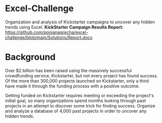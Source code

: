 # Excel-Challenge
Organization and analysis of Kickstarter campaigns to uncover any hidden trends using Excel.
<b> KickStarter Campaign Results Report: </b> https://github.com/poojanagrecha/excel-challenge/blob/main/Solutions/Report.docx
# Background
Over $2 billion has been raised using the massively successful crowdfunding service, Kickstarter, but not every project has found success. Of the more than 300,000 projects launched on Kickstarter, only a third have made it through the funding process with a positive outcome.

Getting funded on Kickstarter requires meeting or exceeding the project's initial goal, so many organizations spend months looking through past projects in an attempt to discover some trick for finding success. Organize and analyze a database of 4,000 past projects in order to uncover any hidden trends.
